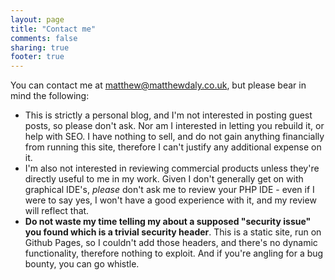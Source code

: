 ```yaml
---
layout: page
title: "Contact me"
comments: false
sharing: true
footer: true
---
```


You can contact me at <a href="mail:matthew@matthewdaly.co.uk">matthew@matthewdaly.co.uk</a>, but please bear in mind the following:

* This is strictly a personal blog, and I'm not interested in posting guest posts, so please don't ask. Nor am I interested in letting you rebuild it, or help with SEO. I have nothing to sell, and do not gain anything financially from running this site, therefore I can't justify any additional expense on it.
* I'm also not interested in reviewing commercial products unless they're directly useful to me in my work. Given I don't generally get on with graphical IDE's, *please* don't ask me to review your PHP IDE - even if I were to say yes, I won't have a good experience with it, and my review will reflect that.
* **Do not waste my time telling my about a supposed "security issue" you found which is a trivial security header**. This is a static site, run on Github Pages, so I couldn't add those headers, and there's no dynamic functionality, therefore nothing to exploit. And if you're angling for a bug bounty, you can go whistle.
